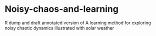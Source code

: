# Noisy-chaos-and-learning
R dump and draft annotated version of A learning method for exploring noisy chaotic dynamics illustrated with solar weather
